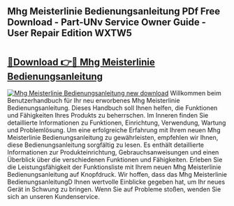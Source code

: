 ## Mhg Meisterlinie Bedienungsanleitung PDf Free Download - Part-UNv Service Owner Guide - User Repair Edition WXTW5

# <h2><a href="http://df3tuq.blite.top/?on=Mhg+Meisterlinie+Bedienungsanleitung">🔗Download 👉🔴 Mhg Meisterlinie Bedienungsanleitung</a></h2>

[![Mhg Meisterlinie Bedienungsanleitung new download](https://i.imgur.com/lujVjoI.png)](http://df3tuq.blite.top/?on=Mhg+Meisterlinie+Bedienungsanleitung)
Willkommen beim Benutzerhandbuch für Ihr neu erworbenes Mhg Meisterlinie Bedienungsanleitung. Dieses Handbuch soll Ihnen helfen, die Funktionen und Fähigkeiten Ihres Produkts zu beherrschen. Im Inneren finden Sie detaillierte Informationen zu Funktionen, Einrichtung, Verwendung, Wartung und Problemlösung. Um eine erfolgreiche Erfahrung mit Ihrem neuen Mhg Meisterlinie Bedienungsanleitung zu gewährleisten, empfehlen wir Ihnen, diese Bedienungsanleitung sorgfältig zu lesen. Es enthält detaillierte Informationen zur Produkteinrichtung, Gebrauchsanweisungen und einen Überblick über die verschiedenen Funktionen und Fähigkeiten. Erleben Sie die Leistungsfähigkeit der Funktionsliste mit Ihrem neuen Mhg Meisterlinie Bedienungsanleitung auf Knopfdruck. Wir hoffen, dass das Mhg Meisterlinie BedienungsanleitungD Ihnen wertvolle Einblicke gegeben hat, um Ihr neues Gerät in Schwung zu bringen. Wenn Sie auf Probleme stoßen, wenden Sie sich an unseren Kundenservice.

